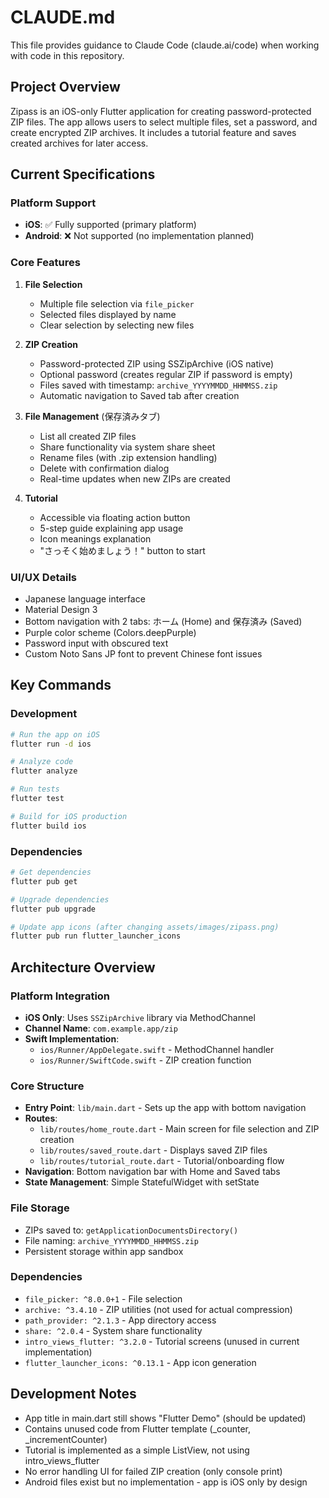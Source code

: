 # CLAUDE.md

This file provides guidance to Claude Code (claude.ai/code) when working with code in this repository.

## Project Overview

Zipass is an iOS-only Flutter application for creating password-protected ZIP files. The app allows users to select multiple files, set a password, and create encrypted ZIP archives. It includes a tutorial feature and saves created archives for later access.

## Current Specifications

### Platform Support
- **iOS**: ✅ Fully supported (primary platform)
- **Android**: ❌ Not supported (no implementation planned)

### Core Features
1. **File Selection**
   - Multiple file selection via `file_picker`
   - Selected files displayed by name
   - Clear selection by selecting new files

2. **ZIP Creation**
   - Password-protected ZIP using SSZipArchive (iOS native)
   - Optional password (creates regular ZIP if password is empty)
   - Files saved with timestamp: `archive_YYYYMMDD_HHMMSS.zip`
   - Automatic navigation to Saved tab after creation

3. **File Management** (保存済みタブ)
   - List all created ZIP files
   - Share functionality via system share sheet
   - Rename files (with .zip extension handling)
   - Delete with confirmation dialog
   - Real-time updates when new ZIPs are created

4. **Tutorial**
   - Accessible via floating action button
   - 5-step guide explaining app usage
   - Icon meanings explanation
   - "さっそく始めましょう！" button to start

### UI/UX Details
- Japanese language interface
- Material Design 3
- Bottom navigation with 2 tabs: ホーム (Home) and 保存済み (Saved)
- Purple color scheme (Colors.deepPurple)
- Password input with obscured text
- Custom Noto Sans JP font to prevent Chinese font issues

## Key Commands

### Development
```bash
# Run the app on iOS
flutter run -d ios

# Analyze code
flutter analyze

# Run tests
flutter test

# Build for iOS production
flutter build ios
```

### Dependencies
```bash
# Get dependencies
flutter pub get

# Upgrade dependencies
flutter pub upgrade

# Update app icons (after changing assets/images/zipass.png)
flutter pub run flutter_launcher_icons
```

## Architecture Overview

### Platform Integration
- **iOS Only**: Uses `SSZipArchive` library via MethodChannel
- **Channel Name**: `com.example.app/zip`
- **Swift Implementation**: 
  - `ios/Runner/AppDelegate.swift` - MethodChannel handler
  - `ios/Runner/SwiftCode.swift` - ZIP creation function

### Core Structure
- **Entry Point**: `lib/main.dart` - Sets up the app with bottom navigation
- **Routes**:
  - `lib/routes/home_route.dart` - Main screen for file selection and ZIP creation
  - `lib/routes/saved_route.dart` - Displays saved ZIP files
  - `lib/routes/tutorial_route.dart` - Tutorial/onboarding flow
- **Navigation**: Bottom navigation bar with Home and Saved tabs
- **State Management**: Simple StatefulWidget with setState

### File Storage
- ZIPs saved to: `getApplicationDocumentsDirectory()`
- File naming: `archive_YYYYMMDD_HHMMSS.zip`
- Persistent storage within app sandbox

### Dependencies
- `file_picker: ^8.0.0+1` - File selection
- `archive: ^3.4.10` - ZIP utilities (not used for actual compression)
- `path_provider: ^2.1.3` - App directory access
- `share: ^2.0.4` - System share functionality
- `intro_views_flutter: ^3.2.0` - Tutorial screens (unused in current implementation)
- `flutter_launcher_icons: ^0.13.1` - App icon generation

## Development Notes

- App title in main.dart still shows "Flutter Demo" (should be updated)
- Contains unused code from Flutter template (_counter, _incrementCounter)
- Tutorial is implemented as a simple ListView, not using intro_views_flutter
- No error handling UI for failed ZIP creation (only console print)
- Android files exist but no implementation - app is iOS only by design
